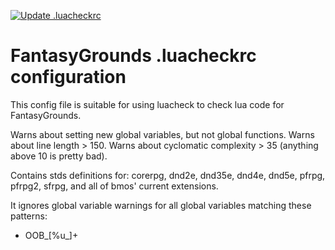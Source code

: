 [![Update .luacheckrc](https://github.com/rhagelstrom/FG-luacheck/actions/workflows/main.yml/badge.svg)](https://github.com/rhagelstrom/FG-luacheck/actions/workflows/main.yml)

# FantasyGrounds .luacheckrc configuration
This config file is suitable for using luacheck to check lua code for FantasyGrounds.

Warns about setting new global variables, but not global functions. Warns about line length > 150.
Warns about cyclomatic complexity > 35 (anything above 10 is pretty bad).

Contains stds definitions for:
corerpg, dnd2e, dnd35e, dnd4e, dnd5e, pfrpg, pfrpg2, sfrpg, and all of bmos' current extensions.

It ignores global variable warnings for all global variables matching these patterns:
* OOB_[%u_]+
